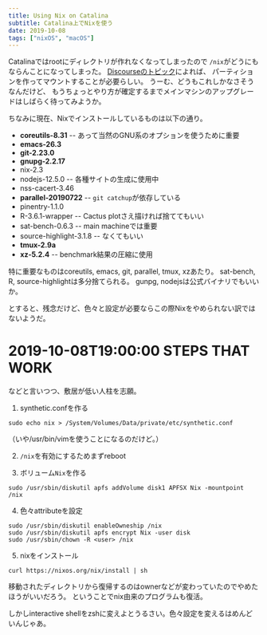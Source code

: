```yaml
---
title: Using Nix on Catalina
subtitle: Catalina上でNixを使う
date: 2019-10-08
tags: ["nixOS", "macOS"]
---
```


Catalinaではrootにディレクトリが作れなくなってしまったので
`/nix`がどうにもならんことになってしまった。
[Discourseのトピック](https://discourse.nixos.org/t/current-status-of-nix-on-macos-catalina/4286/2)によれば、
パーティションを作ってマウントすることが必要らしい。
うーむ、どうもこれしかなさそうなんだけど、
もうちょっとやり方が確定するまでメインマシンのアップグレードはしばらく待ってみようか。

ちなみに現在、Nixでインストールしているものは以下の通り。

- **coreutils-8.31** -- あって当然のGNU系のオプションを使うために重要
- **emacs-26.3**
- **git-2.23.0**
- **gnupg-2.2.17**
- nix-2.3
- nodejs-12.5.0 -- 各種サイトの生成に使用中
- nss-cacert-3.46
- **parallel-20190722** -- `git catchup`が依存している
- pinentry-1.1.0
- R-3.6.1-wrapper -- Cactus plotさえ描ければ捨ててもいい
- sat-bench-0.6.3 -- main machineでは重要
- source-highlight-3.1.8 -- なくてもいい
- **tmux-2.9a**
- **xz-5.2.4** -- benchmark結果の圧縮に使用

特に重要なものはcoreutils, emacs, git, parallel, tmux, xzあたり。
sat-bench, R, source-highlightは多分捨てられる。
gunpg, nodejsは公式バイナリでもいいか。

とすると、残念だけど、色々と設定が必要ならこの際Nixをやめられない訳ではないようだ。

# 2019-10-08T19:00:00 STEPS THAT WORK

などと言いつつ、敷居が低い人柱を志願。

1. synthetic.confを作る

```
sudo echo nix > /System/Volumes/Data/private/etc/synthetic.conf
```

（いや/usr/bin/vimを使うことになるのだけど。）

2. `/nix`を有効にするためまずreboot

3. ボリューム`Nix`を作る

```
sudo /usr/sbin/diskutil apfs addVolume disk1 APFSX Nix -mountpoint /nix
```

4. 色々attributeを設定

```
sudo /usr/sbin/diskutil enableOwneship /nix
sudo /usr/sbin/diskutil apfs encrypt Nix -user disk
sudo /usr/sbin/chown -R <user> /nix
```

5. nixをインストール

```
curl https://nixos.org/nix/install | sh
```

移動されたディレクトリから復帰するのはownerなどが変わっていたのでやめたほうがいいだろう。
ということでnix由来のプログラムも復活。

しかしinteractive shellをzshに変えよとうるさい。色々設定を変えるはめんどいんじゃあ。
